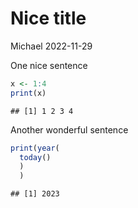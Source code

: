 Nice title
================
Michael
2022-11-29

One nice sentence

``` r
x <- 1:4
print(x)
```

    ## [1] 1 2 3 4

Another wonderful sentence

``` r
print(year(
  today()
  )
  )
```

    ## [1] 2023
